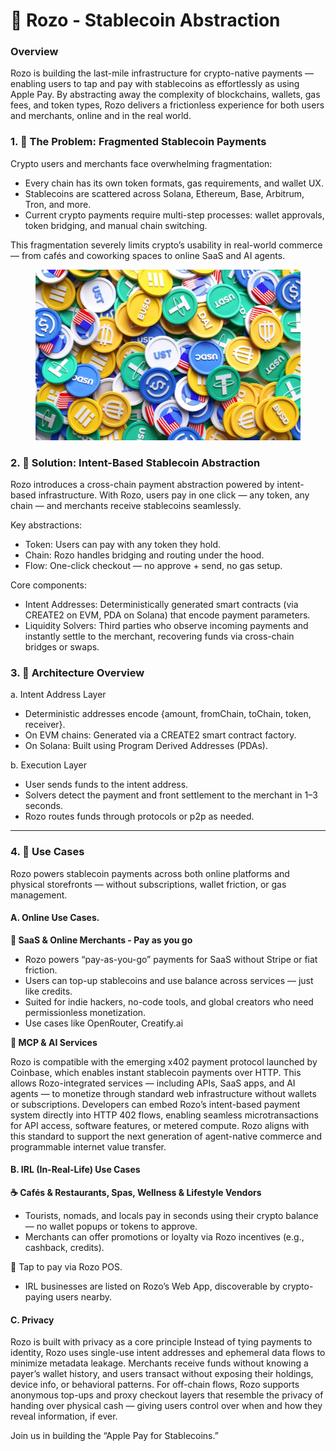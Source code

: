 # 🧾 Rozo - Stablecoin Abstraction

### Overview

Rozo is building the last-mile infrastructure for crypto-native payments — enabling users to tap and pay with stablecoins as effortlessly as using Apple Pay. By abstracting away the complexity of blockchains, wallets, gas fees, and token types, Rozo delivers a frictionless experience for both users and merchants, online and in the real world.

### 1. 🎯 The Problem: Fragmented Stablecoin Payments

Crypto users and merchants face overwhelming fragmentation:

* Every chain has its own token formats, gas requirements, and wallet UX.
* Stablecoins are scattered across Solana, Ethereum, Base, Arbitrum, Tron, and more.
* Current crypto payments require multi-step processes: wallet approvals, token bridging, and manual chain switching.

This fragmentation severely limits crypto’s usability in real-world commerce — from cafés and coworking spaces to online SaaS and AI agents.

<figure><img src=".gitbook/assets/image.png" alt=""><figcaption></figcaption></figure>

### 2. 🧠 Solution: Intent-Based Stablecoin Abstraction

Rozo introduces a cross-chain payment abstraction powered by intent-based infrastructure. With Rozo, users pay in one click — any token, any chain — and merchants receive stablecoins seamlessly.

Key abstractions:

* Token: Users can pay with any token they hold.
* Chain: Rozo handles bridging and routing under the hood.
* Flow: One-click checkout — no approve + send, no gas setup.

Core components:

* Intent Addresses: Deterministically generated smart contracts (via CREATE2 on EVM, PDA on Solana) that encode payment parameters.
* Liquidity Solvers: Third parties who observe incoming payments and instantly settle to the merchant, recovering funds via cross-chain bridges or swaps.



### 3. 🧱 Architecture Overview

a. Intent Address Layer

* Deterministic addresses encode {amount, fromChain, toChain, token, receiver}.
* On EVM chains: Generated via a CREATE2 smart contract factory.
* On Solana: Built using Program Derived Addresses (PDAs).

b. Execution Layer

* User sends funds to the intent address.
* Solvers detect the payment and front settlement to the merchant in 1–3 seconds.
* Rozo routes funds through protocols or p2p as needed.

***

### 4. 🧩 Use Cases

Rozo powers stablecoin payments across both online platforms and physical storefronts — without subscriptions, wallet friction, or gas management.

#### A. Online Use Cases.

**🧰 SaaS & Online Merchants - Pay as you go**

* Rozo powers “pay-as-you-go” payments for SaaS without Stripe or fiat friction.
* Users can top-up stablecoins and use balance across services — just like credits.
* Suited for indie hackers, no-code tools, and global creators who need permissionless monetization.
* Use cases like OpenRouter, Creatify.ai

**🧠 MCP & AI Services**&#x20;

Rozo is compatible with the emerging x402 payment protocol launched by Coinbase, which enables instant stablecoin payments over HTTP. This allows Rozo-integrated services — including APIs, SaaS apps, and AI agents — to monetize through standard web infrastructure without wallets or subscriptions. Developers can embed Rozo’s intent-based payment system directly into HTTP 402 flows, enabling seamless microtransactions for API access, software features, or metered compute. Rozo aligns with this standard to support the next generation of agent-native commerce and programmable internet value transfer.

#### B.  IRL (In-Real-Life) Use Cases

**☕️ Cafés & Restaurants, Spas, Wellness & Lifestyle Vendors**

* Tourists, nomads, and locals pay in seconds using their crypto balance — no wallet popups or tokens to approve.
* Merchants can offer promotions or loyalty via Rozo incentives (e.g., cashback, credits).

**🏬** Tap to pay via Rozo POS.

* IRL businesses are listed on Rozo’s Web App, discoverable by crypto-paying users nearby.

#### C.  Privacy

Rozo is built with privacy as a core principle Instead of tying payments to identity, Rozo uses single-use intent addresses and ephemeral data flows to minimize metadata leakage. Merchants receive funds without knowing a payer’s wallet history, and users transact without exposing their holdings, device info, or behavioral patterns. For off-chain flows, Rozo supports anonymous top-ups and proxy checkout layers that resemble the privacy of handing over physical cash — giving users control over when and how they reveal information, if ever.



Join us in building the “Apple Pay for Stablecoins.”

